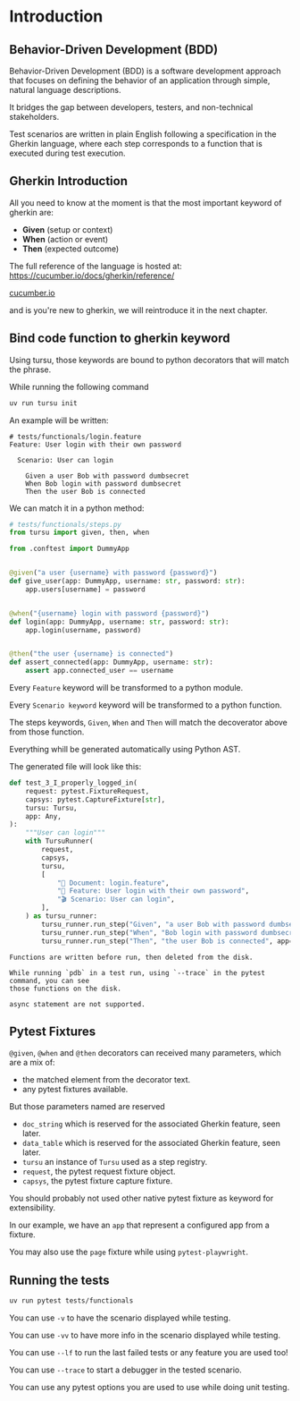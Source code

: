 # Introduction

## Behavior-Driven Development (BDD)

Behavior-Driven Development (BDD) is a software development approach
that focuses on defining the behavior of an application through simple,
natural language descriptions.

It bridges the gap between developers, testers, and non-technical stakeholders.

Test scenarios are written in plain English following a specification in
the Gherkin language, where each step corresponds to a function that is executed
during test execution.

## Gherkin Introduction

All you need to know at the moment is that the most important keyword
of gherkin are:

- **Given** (setup or context)
- **When** (action or event)
- **Then** (expected outcome)

The full reference of the language is hosted at: https://cucumber.io/docs/gherkin/reference/

[cucumber.io](https://cucumber.io/docs/gherkin/reference/)

and is you're new to gherkin, we will reintroduce it in the next chapter.

## Bind code function to gherkin keyword

Using tursu, those keywords are bound to python decorators that will match the phrase.

While running the following command

```bash
uv run tursu init
```

An example will be written:

```gherkin
# tests/functionals/login.feature
Feature: User login with their own password

  Scenario: User can login

    Given a user Bob with password dumbsecret
    When Bob login with password dumbsecret
    Then the user Bob is connected
```

We can match it in a python method:

```python
# tests/functionals/steps.py
from tursu import given, then, when

from .conftest import DummyApp


@given("a user {username} with password {password}")
def give_user(app: DummyApp, username: str, password: str):
    app.users[username] = password


@when("{username} login with password {password}")
def login(app: DummyApp, username: str, password: str):
    app.login(username, password)


@then("the user {username} is connected")
def assert_connected(app: DummyApp, username: str):
    assert app.connected_user == username
```

Every `Feature` keyword will be transformed to a python module.

Every `Scenario keyword` keyword will be transformed to a python function.

The steps keywords, `Given`, `When` and `Then` will match the decoverator above
from those function.

Everything whill be generated automatically using Python AST.

The generated file will look like this:

```python
def test_3_I_properly_logged_in(
    request: pytest.FixtureRequest,
    capsys: pytest.CaptureFixture[str],
    tursu: Tursu,
    app: Any,
):
    """User can login"""
    with TursuRunner(
        request,
        capsys,
        tursu,
        [
            "📄 Document: login.feature",
            "🥒 Feature: User login with their own password",
            "🎬 Scenario: User can login",
        ],
    ) as tursu_runner:
        tursu_runner.run_step("Given", "a user Bob with password dumbsecret", app=app)
        tursu_runner.run_step("When", "Bob login with password dumbsecret", app=app)
        tursu_runner.run_step("Then", "the user Bob is connected", app=app)
```

```{note}
Functions are written before run, then deleted from the disk.

While running `pdb` in a test run, using `--trace` in the pytest command, you can see
those functions on the disk.

async statement are not supported.
```

## Pytest Fixtures

`@given`, `@when` and `@then` decorators can received many parameters,
which are a mix of:

- the matched element from the decorator text.
- any pytest fixtures available.

But those parameters named are reserved

- `doc_string` which is reserved for the associated Gherkin feature, seen later.
- `data_table` which is reserved for the associated Gherkin feature, seen later.
- `tursu` an instance of `Tursu` used as a step registry.
- `request`, the pytest request fixture object.
- `capsys`, the pytest fixture capture fixture.

You should probably not used other native pytest fixture as keyword for extensibility.

In our example, we have an `app` that represent a configured app from a fixture.

You may also use the `page` fixture while using `pytest-playwright`.

## Running the tests

```bash
uv run pytest tests/functionals
```

You can use `-v` to have the scenario displayed while testing.

You can use `-vv` to have more info in the scenario displayed while testing.

You can use `--lf` to run the last failed tests or any feature you are used too!

You can use `--trace` to start a debugger in the tested scenario.

You can use any pytest options you are used to use while doing unit testing.
